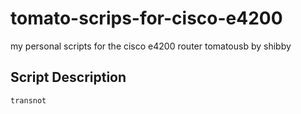 tomato-scrips-for-cisco-e4200
=============================

my personal scripts for the cisco e4200 router tomatousb by shibby

## Script Description
`transnot` 
